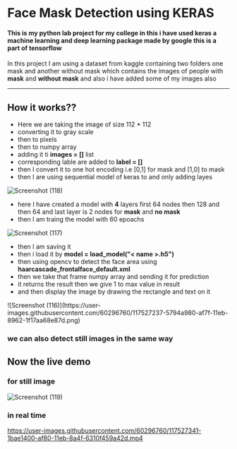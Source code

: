 
# Face Mask Detection using KERAS
#### This is my python lab project for my college in this i have used keras a machine learning and deep learning package made by google this is a part of tensorflow
In this project I am using a dataset from kaggle containing two folders one mask and another without mask which contains the images of people with **mask** and **without mask** and also i have added some of my images also

***

## How it works??
<ul>
 <li>Here we are taking the image of size 112 * 112 </li>
 <li>converting it to gray scale </li>
 <li>then to pixels</li>
 <li>then to numpy array  </li>
 <li>adding it ti <b>images = []</b> list </li>
 <li>corresponding lable are added to <b>label = []</b></li>
 <li>then I convert it to one hot encoding i.e [0,1] for mask and [1,0] to mask </li>
 <li>then I are using sequential model of keras to and only adding layes </li>
 </ul>
 
![Screenshot (118)](https://user-images.githubusercontent.com/60296760/117527215-37fd8100-af7f-11eb-83a7-edf1dc1a2353.png)

 
 <ul>
 <li>here I have created a model with <b>4</b> layers first 64 nodes then 128 and then 64 and last layer is 2 nodes for <b>mask</b> and <b>no mask</b> </li>
 <li>then I am traing the model with 60 epoachs </li>
 </ul>
 
![Screenshot (117)](https://user-images.githubusercontent.com/60296760/117527217-3c299e80-af7f-11eb-83a6-77e3088fba96.png)

 
 <ul>
 <li>then I am saving it</li>
 <li>then i load it by <b>model = load_model("< name >.h5")</b></li>
 <li>then using opencv to detect the face area using <b>haarcascade_frontalface_default.xml</b></li>
 <li>then we take that frame numpy array and sending it for prediction</li>
 <li>it returns the result then we give 1 to max value in result</li>
 <li>and then display the image by drawing the rectangle and text on it</li>
</ul>
![Screenshot (116)](https://user-images.githubusercontent.com/60296760/117527237-5794a980-af7f-11eb-8962-1f17aa68e87d.png)


### we can also detect still images in the same way
## Now the live demo
### for still image
![Screenshot (119)](https://user-images.githubusercontent.com/60296760/117527283-a80c0700-af7f-11eb-9e0c-07b821cab467.png)

### in real time

https://user-images.githubusercontent.com/60296760/117527341-1bae1400-af80-11eb-8a4f-6310f459a42d.mp4





